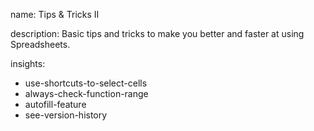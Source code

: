 name: Tips & Tricks II

description: Basic tips and tricks to make you better and faster at using Spreadsheets.

insights:
  - use-shortcuts-to-select-cells
  - always-check-function-range
  - autofill-feature
  - see-version-history